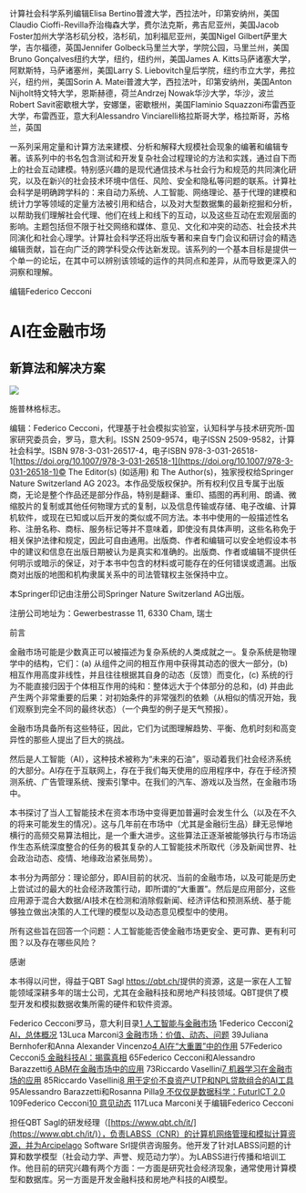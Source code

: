 计算社会科学系列编辑Elisa Bertino普渡大学，西拉法叶，印第安纳州，美国Claudio Cioffi-Revilla乔治梅森大学，费尔法克斯，弗吉尼亚州，美国Jacob Foster加州大学洛杉矶分校，洛杉矶，加利福尼亚州，美国Nigel Gilbert萨里大学，吉尔福德，英国Jennifer Golbeck马里兰大学，学院公园，马里兰州，美国Bruno Gonçalves纽约大学，纽约，纽约州，美国James A. Kitts马萨诸塞大学，阿默斯特，马萨诸塞州，美国Larry S. Liebovitch皇后学院，纽约市立大学，弗拉兴，纽约州，美国Sorin A. Matei普渡大学，西拉法叶，印第安纳州，美国Anton Nijholt特文特大学，恩斯赫德，荷兰Andrzej Nowak华沙大学，华沙，波兰Robert Savit密歇根大学，安娜堡，密歇根州，美国Flaminio Squazzoni布雷西亚大学，布雷西亚，意大利Alessandro Vinciarelli格拉斯哥大学，格拉斯哥，苏格兰，英国

一系列采用定量和计算方法来建模、分析和解释大规模社会现象的编著和编辑专著。该系列中的书名包含测试和开发复杂社会过程理论的方法和实践，通过自下而上的社会互动建模。特别感兴趣的是现代通信技术与社会行为和规范的共同演化研究，以及在新兴的社会技术环境中信任、风险、安全和隐私等问题的联系。计算社会科学是明确跨学科的：来自动力系统、人工智能、网络理论、基于代理的建模和统计力学等领域的定量方法被引用和结合，以及对大型数据集的最新挖掘和分析，以帮助我们理解社会代理、他们在线上和线下的互动，以及这些互动在宏观层面的影响。主题包括但不限于社交网络和媒体、意见、文化和冲突的动态、社会技术共同演化和社会心理学。计算社会科学还将出版专著和来自专门会议和研讨会的精选编辑贡献，旨在向广泛的跨学科受众传达新发现。该系列的一个基本目标是提供一个单一的论坛，在其中可以辨别该领域的运作的共同点和差异，从而导致更深入的洞察和理解。

编辑Federico Cecconi

# AI在金融市场

## 新算法和解决方案

![](../images/524458_1_En_BookFrontmatter_Figa_HTML.png)

施普林格标志。

编辑：Federico Cecconi，代理基于社会模拟实验室，认知科学与技术研究所-国家研究委员会，罗马，意大利。ISSN 2509-9574，电子ISSN 2509-9582，计算社会科学。ISBN 978-3-031-26517-4，电子ISBN 978-3-031-26518-1[https://doi.org/10.1007/978-3-031-26518-1](https://doi.org/10.1007/978-3-031-26518-1)© The Editor(s) (如适用) 和 The Author(s)，独家授权给Springer Nature Switzerland AG 2023。本作品受版权保护。所有权利仅且专属于出版商，无论是整个作品还是部分作品，特别是翻译、重印、插图的再利用、朗诵、微缩胶片的复制或其他任何物理方式的复制，以及信息传输或存储、电子改编、计算机软件，或现在已知或以后开发的类似或不同方法。本书中使用的一般描述性名称、注册名称、商标、服务标记等并不意味着，即使没有具体声明，这些名称免于相关保护法律和规定，因此可自由通用。出版商、作者和编辑可以安全地假设本书中的建议和信息在出版日期被认为是真实和准确的。出版商、作者或编辑不提供任何明示或暗示的保证，对于本书中包含的材料或可能存在的任何错误或遗漏。出版商对出版的地图和机构隶属关系中的司法管辖权主张保持中立。

本Springer印记由注册公司Springer Nature Switzerland AG出版。

注册公司地址为：Gewerbestrasse 11, 6330 Cham, 瑞士

前言

金融市场可能是少数真正可以被描述为复杂系统的人类成就之一。复杂系统是物理学中的结构，它们：(a) 从组件之间的相互作用中获得其动态的很大一部分，(b) 相互作用高度非线性，并且往往根据其自身的动态（反馈）而变化，(c) 系统的行为不能直接归因于个体相互作用的纯和：整体远大于个体部分的总和，(d) 并由此产生两个非常重要的后果：对初始条件的非常强烈的依赖（从相似的情况开始，我们观察到完全不同的最终状态）（一个典型的例子是天气预报）。

金融市场具备所有这些特征，因此，它们为试图理解趋势、平衡、危机时刻和高变异性的那些人提出了巨大的挑战。

然后是人工智能（AI），这种技术被称为“未来的石油”，驱动着我们社会经济系统的大部分。AI存在于互联网上，存在于我们每天使用的应用程序中，存在于经济预测系统、广告管理系统、搜索引擎中。在我们的汽车、游戏以及当然，在金融市场中。

本书探讨了当人工智能技术在资本市场中变得更加普遍时会发生什么（以及在不久的将来可能发生的情况）。这与几年前在市场中（尤其是金融衍生品）肆无忌惮地横行的高频交易算法相比，是一个重大进步。这些算法正逐渐被能够执行与市场运作生态系统深度整合的任务的极其复杂的人工智能技术所取代（涉及新闻世界、社会政治动态、疫情、地缘政治紧张局势）。

本书分为两部分：理论部分，即AI目前的状况、当前的金融市场，以及可能是历史上尝试过的最大的社会经济政策行动，即所谓的“大重置”。然后是应用部分，这些应用源于混合大数据/AI技术在检测和消除假新闻、经济评估和预测系统、基于能够独立做出决策的人工代理的模型以及动态意见模型中的使用。

所有这些旨在回答一个问题：人工智能能否使金融市场更安全、更可靠、更有利可图？以及存在哪些风险？

感谢

本书得以问世，得益于QBT Sagl [https://​qbt.​ch/​](https://qbt.ch/)提供的资源，这是一家在人工智能领域深耕多年的瑞士公司，尤其在金融科技和房地产科技领域。QBT提供了模型开发和模拟数据收集所需的硬件和软件资源。

Federico Cecconi罗马，意大利目录[1 人工智能与金融市场](524458_1_En_1_Chapter.xhtml) 1Federico Cecconi[2 AI，总体概况](524458_1_En_2_Chapter.xhtml) 13Luca Marconi[3 金融市场：​价值、动态、问题](524458_1_En_3_Chapter.xhtml) 39Juliana Bernhofer和Anna Alexander Vincenzo[4 AI在“大重置”中的作用](524458_1_En_4_Chapter.xhtml) 57Federico Cecconi[5 金融科技AI：​揭露真相](524458_1_En_5_Chapter.xhtml) 65Federico Cecconi和Alessandro Barazzetti[6 ABM在金融市场中的应用](524458_1_En_6_Chapter.xhtml) 73Riccardo Vasellini[7 机器学习在金融市场的应用](524458_1_En_7_Chapter.xhtml) 85Riccardo Vasellini[8 用于定价不良资产UTP和NPL贷款组合的AI工具](524458_1_En_8_Chapter.xhtml) 95Alessandro Barazzetti和Rosanna Pilla[9 不仅仅是数据科学：​FuturICT 2.​0](524458_1_En_9_Chapter.xhtml) 109Federico Cecconi[10 意见动态](524458_1_En_10_Chapter.xhtml) 117Luca Marconi关于编辑Federico Cecconi

担任QBT Sagl的研发经理（[https://www.qbt.ch/it/](https://www.qbt.ch/it/)），负责LABSS（CNR）的计算机网络管理和模拟计算资源，并为Arcipelago Software Srl提供咨询服务。他开发了针对LABSS问题的计算和数学模型（社会动力学、声誉、规范动力学）。为LABSS进行传播和培训工作。他目前的研究兴趣有两个方面：一方面是研究社会经济现象，通常使用计算模型和数据库。另一方面是开发金融科技和房地产科技的AI模型。
